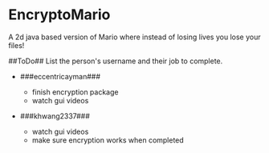 # EncryptoMario
A 2d java based version of Mario where instead of losing lives you lose your files!

##ToDo##
List the person's username and their job to complete.

- ###eccentricayman###
  - finish encryption package
  - watch gui videos

- ###khwang2337###
  - watch gui videos
  - make sure encryption works when completed